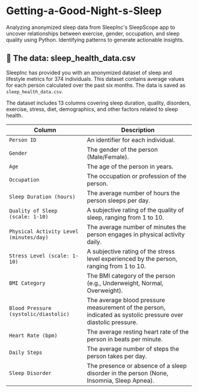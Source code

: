 # Getting-a-Good-Night-s-Sleep
Analyzing anonymized sleep data from SleepInc's SleepScope app to uncover relationships between exercise, gender, occupation, and sleep quality using Python. Identifying patterns to generate actionable insights.


## 💾 The data: sleep_health_data.csv

SleepInc has provided you with an anonymized dataset of sleep and lifestyle metrics for 374 individuals. This dataset contains average values for each person calculated over the past six months. The data is saved as `sleep_health_data.csv`.

The dataset includes 13 columns covering sleep duration, quality, disorders, exercise, stress, diet, demographics, and other factors related to sleep health. 

| Column | Description |
|---------|----------------------------------------|  
| `Person ID` | An identifier for each individual. |
| `Gender` | The gender of the person (Male/Female). |  
| `Age` | The age of the person in years. |
| `Occupation` | The occupation or profession of the person. |
| `Sleep Duration (hours)` | The average number of hours the person sleeps per day. |
| `Quality of Sleep (scale: 1-10)` | A subjective rating of the quality of sleep, ranging from 1 to 10. |
| `Physical Activity Level (minutes/day)` | The average number of minutes the person engages in physical activity daily. |  
| `Stress Level (scale: 1-10)` | A subjective rating of the stress level experienced by the person, ranging from 1 to 10. |
| `BMI Category` | The BMI category of the person (e.g., Underweight, Normal, Overweight). |
| `Blood Pressure (systolic/diastolic)` | The average blood pressure measurement of the person, indicated as systolic pressure over diastolic pressure. |
| `Heart Rate (bpm)` | The average resting heart rate of the person in beats per minute. |
| `Daily Steps` | The average number of steps the person takes per day. |
| `Sleep Disorder` | The presence or absence of a sleep disorder in the person (None, Insomnia, Sleep Apnea). |


